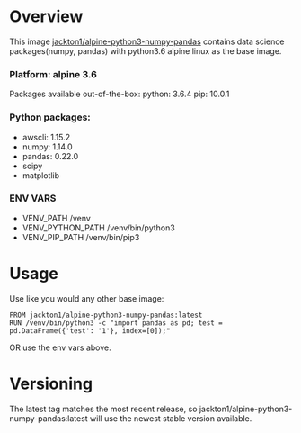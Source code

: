 # Overview
This image [jackton1/alpine-python3-numpy-pandas](https://hub.docker.com/r/jackton1/alpine-python3-numpy-pandas/) contains data science packages(numpy, pandas) with python3.6 alpine linux as the base image.

### Platform: alpine 3.6
Packages available out-of-the-box:
python: 3.6.4
pip: 10.0.1

### Python packages:
- awscli: 1.15.2
- numpy: 1.14.0
- pandas: 0.22.0
- scipy
- matplotlib


### ENV VARS
- VENV_PATH /venv
- VENV_PYTHON_PATH /venv/bin/python3
- VENV_PIP_PATH /venv/bin/pip3


# Usage
Use like you would any other base image:
```
FROM jackton1/alpine-python3-numpy-pandas:latest
RUN /venv/bin/python3 -c "import pandas as pd; test = pd.DataFrame({'test': '1'}, index=[0]);"
```
OR use the env vars above.

# Versioning
The latest tag matches the most recent release, so jackton1/alpine-python3-numpy-pandas:latest will use the newest stable version available.
